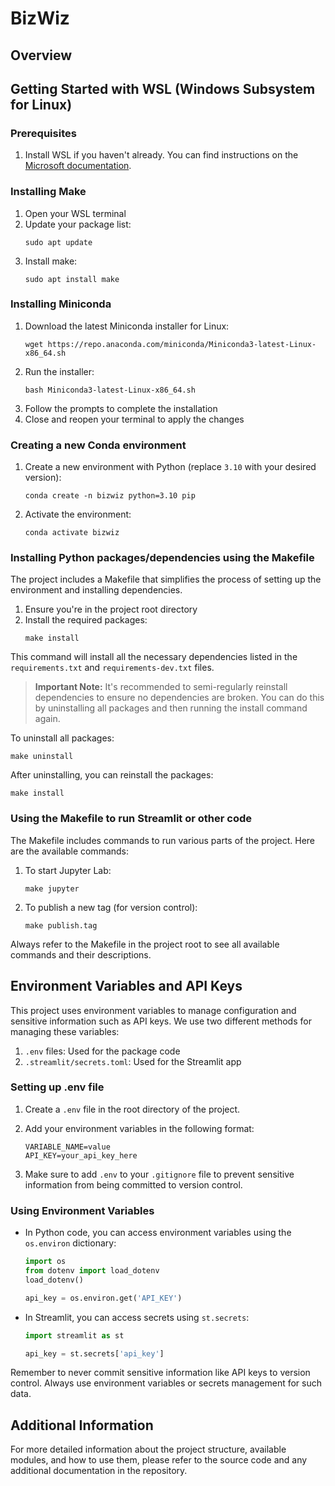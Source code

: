 # BizWiz 

## Overview



## Getting Started with WSL (Windows Subsystem for Linux)

### Prerequisites

1. Install WSL if you haven't already. You can find instructions on the [Microsoft documentation](https://docs.microsoft.com/en-us/windows/wsl/install).

### Installing Make

1. Open your WSL terminal
2. Update your package list:
   ```
   sudo apt update
   ```
3. Install make:
   ```
   sudo apt install make
   ```

### Installing Miniconda

1. Download the latest Miniconda installer for Linux:
   ```
   wget https://repo.anaconda.com/miniconda/Miniconda3-latest-Linux-x86_64.sh
   ```
2. Run the installer:
   ```
   bash Miniconda3-latest-Linux-x86_64.sh
   ```
3. Follow the prompts to complete the installation
4. Close and reopen your terminal to apply the changes

### Creating a new Conda environment

1. Create a new environment with Python (replace `3.10` with your desired version):
   ```
   conda create -n bizwiz python=3.10 pip
   ```
2. Activate the environment:
   ```
   conda activate bizwiz
   ```

### Installing Python packages/dependencies using the Makefile

The project includes a Makefile that simplifies the process of setting up the environment and installing dependencies.

1. Ensure you're in the project root directory
2. Install the required packages:
   ```
   make install
   ```

This command will install all the necessary dependencies listed in the `requirements.txt` and `requirements-dev.txt` files.

> **Important Note:** It's recommended to semi-regularly reinstall dependencies to ensure no dependencies are broken. You can do this by uninstalling all packages and then running the install command again.

To uninstall all packages:
```
make uninstall
```

After uninstalling, you can reinstall the packages:
```
make install
```

### Using the Makefile to run Streamlit or other code

The Makefile includes commands to run various parts of the project. Here are the available commands:


1. To start Jupyter Lab:
   ```
   make jupyter
   ```

2. To publish a new tag (for version control):
   ```
   make publish.tag
   ```

Always refer to the Makefile in the project root to see all available commands and their descriptions.

## Environment Variables and API Keys

This project uses environment variables to manage configuration and sensitive information such as API keys. We use two different methods for managing these variables:

1. `.env` files: Used for the package code
2. `.streamlit/secrets.toml`: Used for the Streamlit app

### Setting up .env file

1. Create a `.env` file in the root directory of the project.
2. Add your environment variables in the following format:

   ```
   VARIABLE_NAME=value
   API_KEY=your_api_key_here
   ```

3. Make sure to add `.env` to your `.gitignore` file to prevent sensitive information from being committed to version control.


### Using Environment Variables

- In Python code, you can access environment variables using the `os.environ` dictionary:

  ```python
  import os
  from dotenv import load_dotenv
  load_dotenv()

  api_key = os.environ.get('API_KEY')
  ```

- In Streamlit, you can access secrets using `st.secrets`:

  ```python
  import streamlit as st

  api_key = st.secrets['api_key']
  ```

Remember to never commit sensitive information like API keys to version control. Always use environment variables or secrets management for such data.


## Additional Information

For more detailed information about the project structure, available modules, and how to use them, please refer to the source code and any additional documentation in the repository.